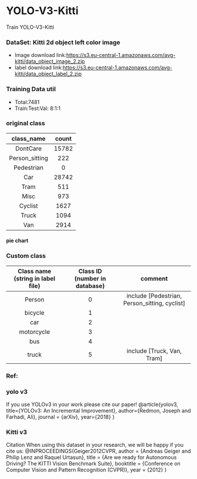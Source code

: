 # YOLO-V3-Kitti
Train YOLO-V3-Kitti

### DataSet: Kitti 2d object left color image
* Image download link:https://s3.eu-central-1.amazonaws.com/avg-kitti/data_object_image_2.zip
* label download link:https://s3.eu-central-1.amazonaws.com/avg-kitti/data_object_label_2.zip

### Training Data util
* Total:7481
* Train:Test:Val: 8:1:1

### original class
|	class_name	|	count	|
|	:-:	|	:-:	|
|	DontCare	|	15782	|
|	Person_sitting	|	222	|
|	Pedestrian	|	0	|
|	Car	|	28742	|
|	Tram	|	511	|
|	Misc	|	973	|
|	Cyclist	|	1627	|
|	Truck	|	1094	|
|	Van	|	2914	|
#### pie chart


### Custom class
|Class name (string in label file)|	Class ID (number in database)|comment|
|:-:|:-:|:-:|
|Person|0|include [Pedestrian, Person_sitting, cyclist]|
|bicycle|1||
|car|2||
|motorcycle|3||
|bus|4||
|truck|5|include [Truck, Van, Tram]|

### Ref:
### yolo v3
If you use YOLOv3 in your work please cite our paper!
@article{yolov3,
  title={YOLOv3: An Incremental Improvement},
  author={Redmon, Joseph and Farhadi, Ali},
  journal = {arXiv},
  year={2018}
}
### Kitti v3
Citation
When using this dataset in your research, we will be happy if you cite us:
@INPROCEEDINGS{Geiger2012CVPR,
  author = {Andreas Geiger and Philip Lenz and Raquel Urtasun},
  title = {Are we ready for Autonomous Driving? The KITTI Vision Benchmark Suite},
  booktitle = {Conference on Computer Vision and Pattern	Recognition (CVPR)},
  year = {2012}
}
